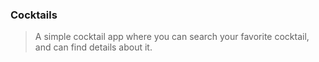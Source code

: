 ### Cocktails

> A simple cocktail app where you can search your favorite cocktail, and can find details about it.
